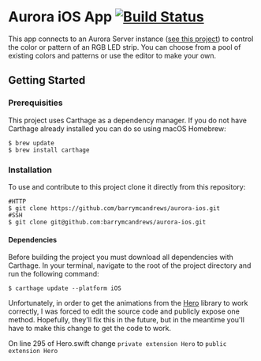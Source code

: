 # Aurora iOS App [![Build Status](https://travis-ci.org/barrymcandrews/aurora-ios.svg?branch=master)](https://travis-ci.org/barrymcandrews/aurora-ios)

This app connects to an Aurora Server instance ([see this project](https://github.com/barrymcandrews/aurora-server)) to control the color or pattern of an RGB LED strip. You can choose from a pool of existing colors and patterns or use the editor to make your own.

## Getting Started

### Prerequisities

This project uses Carthage as a dependency manager. If you do not have Carthage already installed you can do so using macOS Homebrew:

```
$ brew update
$ brew install carthage
``` 

### Installation

To use and contribute to this project clone it directly from this repository:

```
#HTTP
$ git clone https://github.com/barrymcandrews/aurora-ios.git
#SSH
$ git clone git@github.com:barrymcandrews/aurora-ios.git
```
#### Dependencies

Before building the project you must download all dependencies with Carthage. In your terminal, navigate to the root of the project directory and run the following command:

```
$ carthage update --platform iOS
```

Unfortunately, in order to get the animations from the [Hero](https://github.com/lkzhao/Hero/) library to work correctly, I was forced to edit the source code and publicly expose one method. Hopefully, they'll fix this in the future, but in the meantime you'll have to make this change to get the code to work. 

On line 295 of Hero.swift change `private extension Hero` to `public extension Hero`
